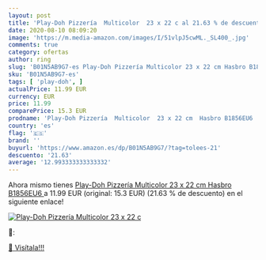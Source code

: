 ```yaml
---
layout: post
title: 'Play-Doh Pizzería  Multicolor  23 x 22 c al 21.63 % de descuento'
date: 2020-08-10 08:09:20
image: 'https://m.media-amazon.com/images/I/51vlpJ5cwML._SL400_.jpg'
comments: true
category: ofertas
author: ring
slug: 'B01N5AB9G7-es Play-Doh Pizzería Multicolor 23 x 22 cm Hasbro B1856EU6'
sku: 'B01N5AB9G7-es'
tags: [ 'play-doh', ]
actualPrice: 11.99 EUR
currency: EUR
price: 11.99
comparePrice: 15.3 EUR
prodname: 'Play-Doh Pizzería  Multicolor  23 x 22 cm  Hasbro B1856EU6 '
country: 'es'
flag: '🇪🇸'
brand: ''
buyurl: 'https://www.amazon.es/dp/B01N5AB9G7/?tag=tolees-21'
descuento: '21.63'
average: '12.993333333333332'
---
```


Ahora mismo tienes [Play-Doh Pizzería  Multicolor  23 x 22 cm  Hasbro B1856EU6 ](https://www.amazon.es/dp/B01N5AB9G7/?tag=tolees-21) a 11.99 EUR (original: 15.3 EUR) (21.63 %  de descuento) en el siguiente enlace!

[![Play-Doh Pizzería  Multicolor  23 x 22 c](https://m.media-amazon.com/images/I/51vlpJ5cwML._SL400_.jpg)](https://www.amazon.es/dp/B01N5AB9G7/?tag=tolees-21)

🔎:


[🛒 Visítala!!!](https://www.amazon.es/dp/B01N5AB9G7/?tag=tolees-21)
